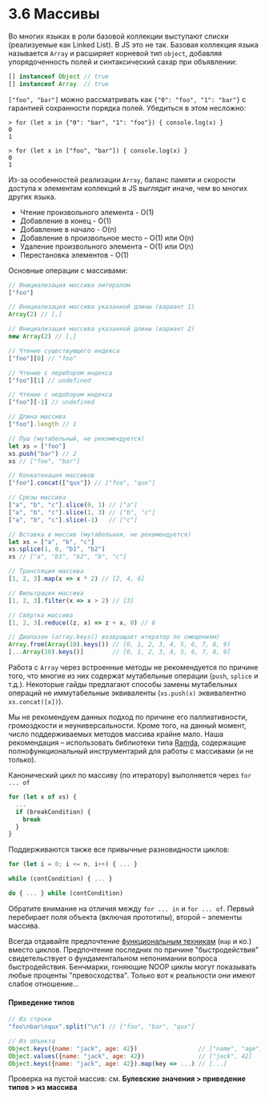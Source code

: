 # 3.6 Массивы

Во многих языках в роли базовой коллекции выступают списки (реализуемые как Linked List). В JS это не так.
Базовая коллекция языка называется `Array` и расширяет корневой тип `object`,
добавляя упорядоченность полей и синтаксический сахар при объявлении:

```js
[] instanceof Object // true
[] instanceof Array  // true
```

`["foo", "bar"]` можно рассматривать как `{"0": "foo", "1": "bar"}` с гарантией сохранности порядка полей.
Убедиться в этом несложно:

```
> for (let x in {"0": "bar", "1": "foo"}) { console.log(x) }
0
1

> for (let x in ["foo", "bar"]) { console.log(x) }
0
1
```

Из-за особенностей реализации `Array`, баланс памяти и скорости доступа к элементам коллекций в JS
выглядит иначе, чем во многих других языка.

* Чтение произвольного элемента - O(1)
* Добавление в конец - O(1)
* Добавление в начало - O(n)
* Добавление в произвольное место – O(1) или O(n)
* Удаление произвольного элемента – O(1) или O(n)
* Перестановка элементов - O(1)

Основные операции с массивами:

```js
// Инициализация массива литералом
["foo"]

// Инициализация массива указанной длины (вариант 1)
Array(2) // [,]

// Инициализация массива указанной длины (вариант 2)
new Array(2) // [,]

// Чтение существующего индекса
["foo"][0] // "foo"

// Чтение с перебором индекса
["foo"][1] // undefined

// Чтение с недобором индекса
["foo"][-1] // undefined

// Длина массива
["foo"].length // 1

// Пуш (мутабельный, не рекомендуется)
let xs = ["foo"]
xs.push("bar") // 2
xs // ["foo", "bar"]

// Конкатенация массивов
["foo"].concat(["qux"]) // ["foo", "qux"]

// Срезы массива
["a", "b", "c"].slice(0, 1) // ["a"]
["a", "b", "c"].slice(1, 3) // ["b", "c"]
["a", "b", "c"].slice(-1)   // ["c"]

// Вставка в массив (мутабельная, не рекомендуется)
let xs = ["a", "b", "c"]
xs.splice(1, 0, "b1", "b2")
xs // ["a", "b1", "b2", "b", "c"]

// Трансляция массива
[1, 2, 3].map(x => x * 2) // [2, 4, 6]

// Фильтрация массива
[1, 2, 3].filter(x => x > 2) // [3]

// Свёртка массива
[1, 2, 3].reduce((z, x) => z + x, 0) // 6

// Диапазон (array.keys() возвращает итератор по смещениям)
Array.from(Array(10).keys()) // [0, 1, 2, 3, 4, 5, 6, 7, 8, 9]
[...Array(10).keys()]        // [0, 1, 2, 3, 4, 5, 6, 7, 8, 9]
```

Работа с `Array` через встроенные методы не рекомендуется по причине того, что многие
из них содержат мутабельные операции (`push`, `splice` и т.д.). Некоторые гайды
предлагают способы замены мутабельных операций не иммутабельные эквиваленты (`xs.push(x)` эквивалентно `xs.concat([x])`).

Мы не рекомендуем данных подход по причине его паллиативности, громоздкости и неуниверсальности.
Кроме того, на данный момент, число поддерживаемых методов массива крайне мало.
Наша рекомендация – использовать библиотеки типа [Ramda](http://ramdajs.com), содержащие
полнофункциональный инструментарий для работы с массивами (и не только).

Канонический цикл по массиву (по итератору) выполняется через `for ... of`

```js
for (let x of xs) {
  ...
  if (breakCondition) {
    break
  }
}
```

Поддерживаются также все привычные разновидности циклов:

```js
for (let i = 0; i <= n, i++) { ... }

while (contCondition) { ... }

do { ... } while (contCondition)
```

Обратите внимание на отличия между `for ... in` и `for ... of`.
Первый перебирает поля объекта (включая прототипы), второй – элементы массива.

Всегда отдавайте предпочтение [функциональным техникам](https://github.com/stoeffel/awesome-fp-js) (`map` и ко.) вместо циклов.
Предпочтение последних по причине "быстродействия" свидетельствует о фундаментальном непонимании вопроса быстродействия.
Бенчмарки, гоняющие NOOP циклы могут показывать любые проценты "превосходства". Только вот к реальности
они имеют слабое отношение...

#### Приведение типов

```js
// Из строки
"foo\nbar\nqux".split("\n") // ["foo", "bar", "qux"]

// Из объекта
Object.keys({name: "jack", age: 42})                 // ["name", "age"]
Object.values({name: "jack", age: 42})               // ["jack", 42]
Object.keys({name: "jack", age: 42}).map(key => ...) // [...]
```

Проверка на пустой массив: см. **Булевские значения > приведение типов > из массива**

```

